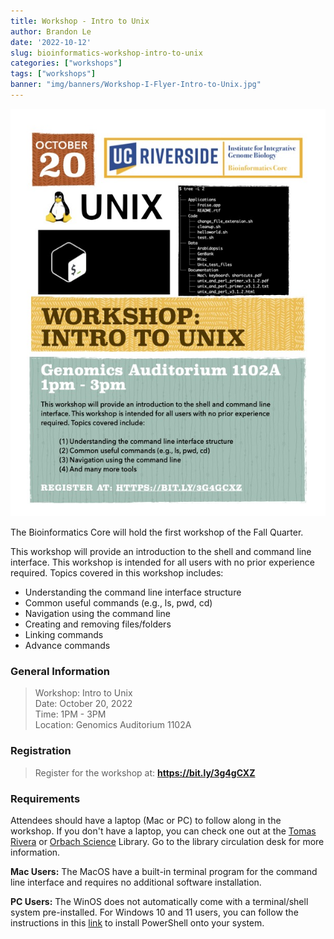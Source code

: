 ```yaml
---
title: Workshop - Intro to Unix
author: Brandon Le
date: '2022-10-12'
slug: bioinformatics-workshop-intro-to-unix
categories: ["workshops"]
tags: ["workshops"]
banner: "img/banners/Workshop-I-Flyer-Intro-to-Unix.jpg"
---
```


![Intro-to-unix](images/Workshop-I-Flyer-Intro-to-Unix.jpg)

The Bioinformatics Core will hold the first workshop of the Fall Quarter. 

This workshop will provide an introduction to the shell and command line interface. This workshop is intended for all users with no prior experience required. Topics covered in this workshop includes:

  - Understanding the command line interface structure
  - Common useful commands (e.g., ls, pwd, cd)
  - Navigation using the command line
  - Creating and removing files/folders
  - Linking commands
  - Advance commands


### General Information

> Workshop: Intro to Unix  
> Date: October 20, 2022  
> Time: 1PM - 3PM  
> Location: Genomics Auditorium 1102A  

### Registration

> Register for the workshop at: **https://bit.ly/3g4gCXZ**

### Requirements

Attendees should have a laptop (Mac or PC) to follow along in the workshop. If you don't have a laptop, you can check one out at the [Tomas Rivera](https://library.ucr.edu/libraries/tomas-rivera-library) or [Orbach Science](https://library.ucr.edu/libraries/orbach-science-library) Library. Go to the library circulation desk for more information.

**Mac Users:** The MacOS have a built-in terminal program for the command line interface and requires no additional software installation.

**PC Users:** The WinOS does not automatically come with a terminal/shell system pre-installed. For Windows 10 and 11 users, you can follow the instructions in this [link](https://learn.microsoft.com/en-us/powershell/scripting/install/installing-powershell-on-windows?view=powershell-7.2) to install PowerShell onto your system.